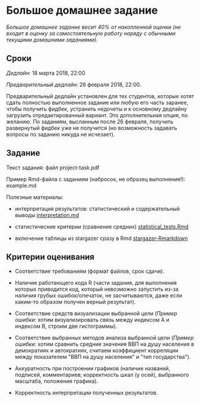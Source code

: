 # Большое домашнее задание

*Большое домашнее задание весит 40% от накопленной оценки (не входит в оценку за самостоятельную работу наряду с обычными текущими домашними заданиями).*

## Сроки

*Дедлайн:* 18 марта 2018, 22:00

*Предварительный дедлайн:* 26 февраля 2018, 22:00. 

Предварительный дедлайн установлен для тех студентов, которые хотят сдать полностью выполненное задание или любую его часть заранее, чтобы получить фидбек, устранить недочеты и к основному дедлайну загрузить отредактированный вариант. Это дополнительная опция, по желанию. По заданиям, высланным после 26 февраля, получить развернутый фидбек уже не получится (но возможность задавать вопросы по заданию никуда не исчезает).

## Задание

Текст задания: файл project-task.pdf

Пример Rmd-файла с заданием (набросок, не образец выполнения!): example.md

Полезные материалы: 

* интерпретация результатов: статистический и содержательный выводы [interpretation.md](https://github.com/allatambov/R-programming-4/blob/master/project/interpretation.md)

* статистические критерии (сравнение средних) [statistical_tests.Rmd](http://rpubs.com/AllaT/stat-tests)

* включение таблицы из stargazer сразу в Rmd [stargazer-Rmarkdown](http://rpubs.com/AllaT/stargazer-rmd)


## Критерии оценивания

* Соответствие требованиям (формат файлов, срок сдачи).

* Наличие работающего кода R (части задания, для выполнения которых приводится код, который невозможно запустить из-за наличия грубых ошибок/опечаток, не засчитываются, даже если каким-то образом получен верный результат).

* Соответствие средств визуализации выбранной цели (*Пример ошибки:* хотим визуализировать связь между индексом А и индексом В, строим две гистограммы).

* Соответствие выбранных методов анализа выбранной цели (*Пример ошибки:* хотим сравнить средние значения ВВП на душу населения в демократиях и автократиях, считаем коэффициент корреляции между показателем "ВВП на душу населения" и "тип государства").

* Аккуратность при построении графиков (наличие названий, подписей, комментариев; корректность шкал (у осей), выбранного масштаба, положения графика).

* Корректность интерпретации полученных результатов.


